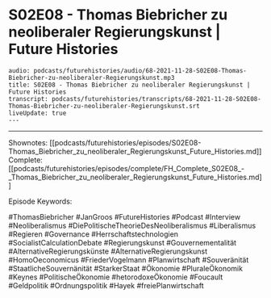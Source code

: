# S02E08 - Thomas Biebricher zu neoliberaler Regierungskunst | Future Histories

```audio-note
audio: podcasts/futurehistories/audio/68-2021-11-28-S02E08-Thomas-Biebricher-zu-neoliberaler-Regierungskunst.mp3
title: S02E08 - Thomas Biebricher zu neoliberaler Regierungskunst | Future Histories
transcript: podcasts/futurehistories/transcripts/68-2021-11-28-S02E08-Thomas-Biebricher-zu-neoliberaler-Regierungskunst.srt
liveUpdate: true
---

```
---

Shownotes: [[podcasts/futurehistories/episodes/S02E08-Thomas_Biebricher_zu_neoliberaler_Regierungskunst_Future_Histories.md]]
Complete: [[podcasts/futurehistories/episodes/complete/FH_Complete_S02E08_-_Thomas_Biebricher_zu_neoliberaler_Regierungskunst_Future_Histories.md]]


Episode Keywords:

#ThomasBiebricher #JanGroos #FutureHistories #Podcast #Interview #Neoliberalismus #DiePolitischeTheorieDesNeoliberalismus #Liberalismus #Regieren #Governance #Herrschaftstechnologien #SocialistCalculationDebate #Regierungskunst #Gouvernementalität #AlternativeRegierungskünste #AlternativeRegierungskunst #HomoOeconomicus #FriederVogelmann #Planwirtschaft #Souveränität #StaatlicheSouvernänität #StarkerStaat #Ökonomie #PluraleÖkonomik #Keynes #PolitischeÖkonomie #hetorodoxeÖkonomie #Foucault #Geldpolitik #Ordnungspolitik #Hayek #freiePlanwirtschaft
